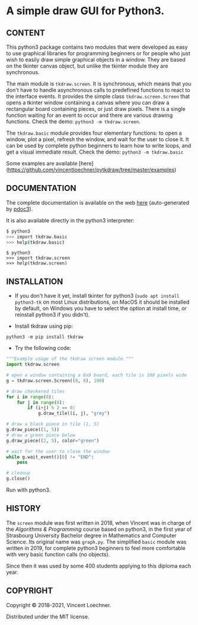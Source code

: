 # A simple draw GUI for Python3.

[](---------------------------------------------------------------------------)
## CONTENT

This python3 package contains two modules that were developed as easy to use
graphical libraries for programming beginners or for people who just wish to
easily draw simple graphical objects in a window. They are based on the tkinter
canvas object, but unlike the tkinter module they are synchronous.

The main module is `tkdraw.screen`. It is synchronous, which means that you
don't have to handle asynchronous calls to predefined functions to react to the
interface events. It provides the simple class `tkdraw.screen.Screen` that
opens a tkinter window containing a canvas where you can draw a rectangular
board containing pieces, or just draw pixels. There is a single function
waiting for an event to occur and there are various drawing functions.
Check the demo:
`python3 -m tkdraw.screen`.

The `tkdraw.basic` module provides four elementary functions: to open a window,
plot a pixel, refresh the window, and wait for the user to close it. It can be
used by complete python beginners to learn how to write loops, and get a visual
immediate result. Check the demo:
`python3 -m tkdraw.basic`

Some examples are available [here]
(https://github.com/vincentloechner/pytkdraw/tree/master/examples)

[](---------------------------------------------------------------------------)
## DOCUMENTATION

The complete documentation is available on the web
[here](https://vincentloechner.github.io/pytkdraw/)
(auto-generated by [pdoc3](https://pdoc3.github.io/pdoc/)).

It is also available directly in the python3 interpreter:
```sh
$ python3
>>> import tkdraw.basic
>>> help(tkdraw.basic)
```
```
$ python3
>>> import tkdraw.screen
>>> help(tkdraw.screen)
```


[](---------------------------------------------------------------------------)
## INSTALLATION

- If you don't have it yet, install tkinter for python3
  (`sudo apt install python3-tk` on most Linux distributions,
    on MacOS it should be installed by default, on Windows you have to select
    the option at install time, or reinstall python3 if you didn't).

- Install tkdraw using pip:
```
python3 -m pip install tkdraw
```

- Try the following code:
```py
"""Example usage of the tkdraw screen module."""
import tkdraw.screen

# open a window containing a 8x8 board, each tile is 100 pixels wide
g = tkdraw.screen.Screen((8, 8), 100)

# draw checkered tiles
for i in range(8):
    for j in range(8):
        if (i+j) % 2 == 0:
            g.draw_tile((i, j), "grey")

# draw a black piece in tile (1, 5)
g.draw_piece((1, 5))
# draw a green piece below
g.draw_piece((2, 5), color="green")

# wait for the user to close the window
while g.wait_event()[0] != "END":
    pass

# cleanup
g.close()
```
Run with python3.

[](---------------------------------------------------------------------------)
## HISTORY

The `screen` module was first written in 2018, when Vincent was in charge of
the *Algorithms & Programming* course based on python3, in the first year of
Strasbourg University Bachelor degree in Mathematics and Computer Science.
Its original name was `graph.py`. The simplified `basic` module was written
in 2019, for complete python3 beginners to feel more comfortable with very
basic function calls (no objects).

Since then it was used by some 400 students applying to this diploma each year.

[](---------------------------------------------------------------------------)
## COPYRIGHT

Copyright © 2018-2021, Vincent Loechner.

Distributed under the MIT license.
